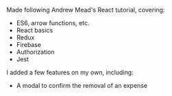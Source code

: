 Made following Andrew Mead's React tutorial, covering:

* ES6, arrow functions, etc.
* React basics
* Redux
* Firebase
* Authorization
* Jest


I added a few features on my own, including:

* A modal to confirm the removal of an expense
